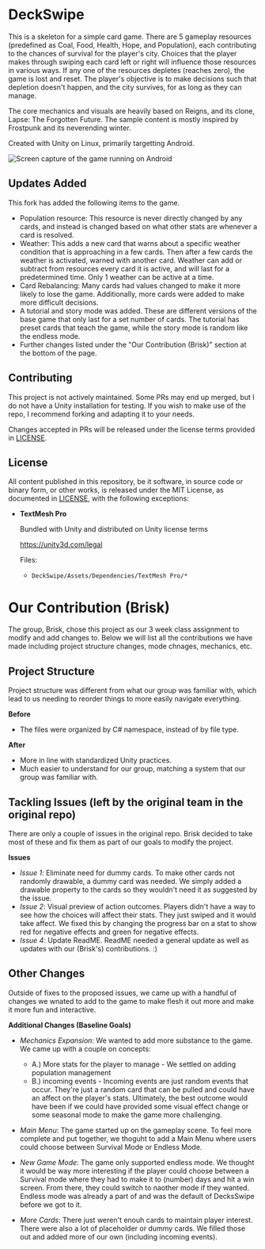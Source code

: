 # DeckSwipe

This is a skeleton for a simple card game. There are 5 gameplay resources (predefined as Coal, Food, Health, Hope, and Population), each contributing to the chances of survival for the player's city. Choices that the player makes through swiping each card left or right will influence those resources in various ways. If any one of the resources depletes (reaches zero), the game is lost and reset. The player's objective is to make decisions such that depletion doesn't happen, and the city survives, for as long as they can manage.

The core mechanics and visuals are heavily based on Reigns, and its clone, Lapse: The Forgotten Future. The sample content is mostly inspired by Frostpunk and its neverending winter.

Created with Unity on Linux, primarily targetting Android.

![Screen capture of the game running on Android](screencap-android.gif)

## Updates Added

This fork has added the following items to the game.
- Population resource: This resource is never directly changed by any cards, and instead is changed based on what other stats are whenever a card is resolved.
- Weather: This adds a new card that warns about a specific weather condition that is approaching in a few cards. Then after a few cards the weather is activated, warned with another card. Weather can add or subtract from resources every card it is active, and will last for a predetermined time. Only 1 weather can be active at a time.
- Card Rebalancing: Many cards had values changed to make it more likely to lose the game. Additionally, more cards were added to make more difficult decisions.
- A tutorial and story mode was added. These are different versions of the base game that only last for a set number of cards. The tutorial has preset cards that teach the game, while the story mode is random like the endless mode.
- Further changes listed under the "Our Contribution (Brisk)" section at the bottom of the page.

## Contributing

This project is not actively maintained. Some PRs may end up merged, but I do not have a Unity installation for testing. If you wish to make use of the repo, I recommend forking and adapting it to your needs.

Changes accepted in PRs will be released under the license terms provided in [LICENSE](./LICENSE).

## License

All content published in this repository, be it software, in source code or binary form, or other works, is released under the MIT License, as documented in [LICENSE](./LICENSE), with the following exceptions:

* **TextMesh Pro**

	Bundled with Unity and distributed on Unity license terms

	https://unity3d.com/legal

	Files:

	* `DeckSwipe/Assets/Dependencies/TextMesh Pro/*`

# Our Contribution (Brisk)
The group, Brisk, chose this project as our 3 week class assignment to modify and add changes to. Below we will list all the contributions we have made including project structure changes, mode chnages, mechanics, etc.

## Project Structure
Project structure was different from what our group was familiar with, which lead to us needing to reorder things to more easily navigate everything. 

**Before**
- The files were organized by C# namespace, instead of by file type.

**After**
- More in line with standardized Unity practices.
- Much easier to understand for our group, matching a system that our group was familiar with.

## Tackling Issues (left by the original team in the original repo)
There are only a couple of issues in the original repo. Brisk decided to take most of these and fix them as part of our goals to modify the project.

__Issues__
- *Issue 1*: Eliminate need for dummy cards. To make other cards not randomly drawable, a dummy card was needed. We simply added a drawable property to the cards so they wouldn't need it as suggested by the issue.
- *Issue 2*: Visual preview of action outcomes. Players didn't have a way to see how the choices will affect their stats. They just swiped and it would take affect. We fixed this by changing the progress bar on a stat to show red for negative effects and green for negative effects.
- *Issue 4*: Update ReadME. ReadME needed a general update as well as updates with our (Brisk's) contributions. :)

## Other Changes
Outside of fixes to the proposed issues, we came up with a handful of changes we wnated to add to the game to make flesh it out more and make it more fun and interactive.

__Additional Changes (Baseline Goals)__
- *Mechanics Expansion*: We wanted to add more substance to the game. We came up with a couple on concepts:
  - A.) More stats for the player to manage - We settled on adding population management
  - B.) incoming events - Incoming events are just random events that occur. They're just a random card that can be pulled and could have an affect on the player's stats. Ultimately, the best outcome would have been if we could have provided some visual effect change or some seasonal mode to make the game more challenging.
  
- *Main Menu*: The game started up on the gameplay scene. To feel more complete and put together, we thoguht to add a Main Menu where users could choose between Survival Mode or Endless Mode.
  
- *New Game Mode*: The game only supported endless mode. We thought it would be way more interesting if the player could choose between a Survival mode where they had to make it to (number) days and hit a win screen. From there, they could switch to naother mode if they wanted. Endless mode was already a part of and was the default of DecksSwipe before we got to it.
  
- *More Cards*: There just weren't enouh cards to maintain player interest. There were also a lot of placeholder or dummy cards. We filled those out and added more of our own (including incoming events).



